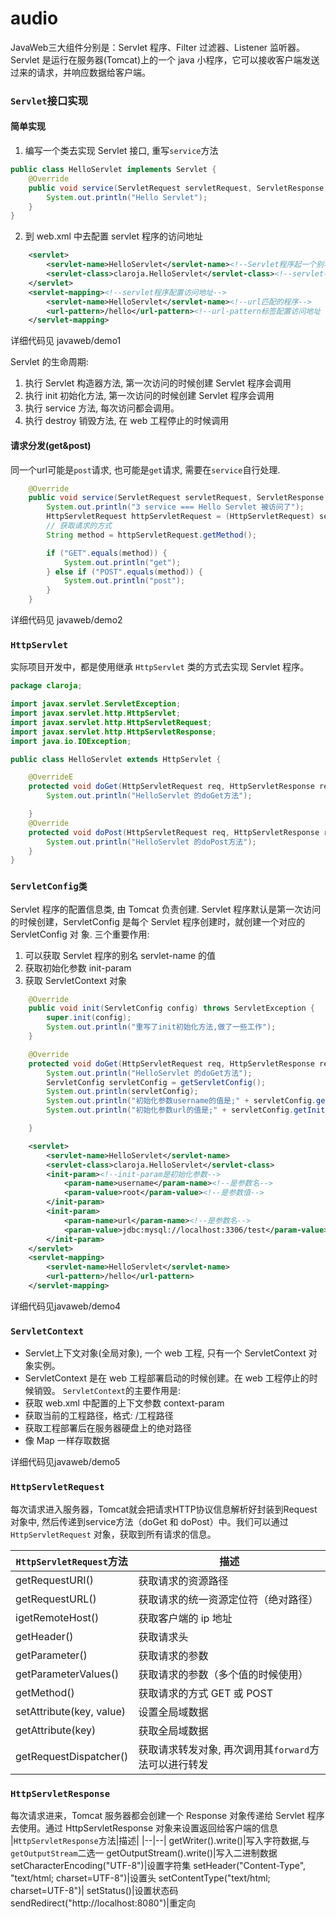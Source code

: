 # audio


JavaWeb三大组件分别是：Servlet 程序、Filter 过滤器、Listener 监听器。
Servlet 是运行在服务器(Tomcat)上的一个 java 小程序，它可以接收客户端发送过来的请求，并响应数据给客户端。
<!--more-->

### `Servlet`接口实现


#### 简单实现
1. 编写一个类去实现 Servlet 接口, 重写`service`方法
```java
public class HelloServlet implements Servlet {
    @Override
    public void service(ServletRequest servletRequest, ServletResponse servletResponse) throws ServletException, IOException {
        System.out.println("Hello Servlet");
    }
}
```


2. 到 web.xml 中去配置 servlet 程序的访问地址
```xml
    <servlet>
        <servlet-name>HelloServlet</servlet-name><!--Servlet程序起一个别名 -->
        <servlet-class>claroja.HelloServlet</servlet-class><!--servlet-class是Servlet程序的全类名-->
    </servlet>
    <servlet-mapping><!--servlet程序配置访问地址-->
        <servlet-name>HelloServlet</servlet-name><!--url匹配的程序-->
        <url-pattern>/hello</url-pattern><!--url-pattern标签配置访问地址   /hello 表示地址为：http://ip:port/工程路径/hello-->
    </servlet-mapping>
```
详细代码见 javaweb/demo1

Servlet 的生命周期:
1. 执行 Servlet 构造器方法, 第一次访问的时候创建 Servlet 程序会调用
2. 执行 init 初始化方法, 第一次访问的时候创建 Servlet 程序会调用
3. 执行 service 方法, 每次访问都会调用。
4. 执行 destroy 销毁方法, 在 web 工程停止的时候调用



#### 请求分发(get&post)
同一个url可能是`post`请求, 也可能是`get`请求, 需要在`service`自行处理.
```java
    @Override
    public void service(ServletRequest servletRequest, ServletResponse servletResponse) throws ServletException, IOException {
        System.out.println("3 service === Hello Servlet 被访问了");
        HttpServletRequest httpServletRequest = (HttpServletRequest) servletRequest;
        // 获取请求的方式
        String method = httpServletRequest.getMethod();

        if ("GET".equals(method)) {
            System.out.println("get");
        } else if ("POST".equals(method)) {
            System.out.println("post");
        }
    }
```

详细代码见 javaweb/demo2

### `HttpServlet`
实际项目开发中，都是使用继承 `HttpServlet` 类的方式去实现 Servlet 程序。
```java
package claroja;

import javax.servlet.ServletException;
import javax.servlet.http.HttpServlet;
import javax.servlet.http.HttpServletRequest;
import javax.servlet.http.HttpServletResponse;
import java.io.IOException;

public class HelloServlet extends HttpServlet {

    @OverrideE
    protected void doGet(HttpServletRequest req, HttpServletResponse resp) throws ServletException, IOException {
        System.out.println("HelloServlet 的doGet方法");

    }
    @Override
    protected void doPost(HttpServletRequest req, HttpServletResponse resp) throws ServletException, IOException {
        System.out.println("HelloServlet 的doPost方法");
    }
}

```


### `ServletConfig类`
Servlet 程序的配置信息类, 由 Tomcat 负责创建.
Servlet 程序默认是第一次访问的时候创建，ServletConfig 是每个 Servlet 程序创建时，就创建一个对应的 ServletConfig 对
象.
三个重要作用:
1. 可以获取 Servlet 程序的别名 servlet-name 的值
2. 获取初始化参数 init-param
3. 获取 ServletContext 对象

```java
    @Override
    public void init(ServletConfig config) throws ServletException {
        super.init(config);
        System.out.println("重写了init初始化方法,做了一些工作");
    }

    @Override
    protected void doGet(HttpServletRequest req, HttpServletResponse resp) throws ServletException, IOException {
        System.out.println("HelloServlet 的doGet方法");
        ServletConfig servletConfig = getServletConfig();
        System.out.println(servletConfig);
        System.out.println("初始化参数username的值是;" + servletConfig.getInitParameter("username"));
        System.out.println("初始化参数url的值是;" + servletConfig.getInitParameter("url"));

    }
```

```xml
    <servlet>
        <servlet-name>HelloServlet</servlet-name>
        <servlet-class>claroja.HelloServlet</servlet-class>
        <init-param><!--init-param是初始化参数-->
            <param-name>username</param-name><!--是参数名-->
            <param-value>root</param-value><!--是参数值-->
        </init-param>
        <init-param>
            <param-name>url</param-name><!--是参数名-->
            <param-value>jdbc:mysql://localhost:3306/test</param-value><!--是参数值-->
        </init-param>
    </servlet>
    <servlet-mapping>
        <servlet-name>HelloServlet</servlet-name>
        <url-pattern>/hello</url-pattern>
    </servlet-mapping>
```

详细代码见javaweb/demo4


### `ServletContext`
- Servlet上下文对象(全局对象), 一个 web 工程, 只有一个 ServletContext 对象实例。
- ServletContext 是在 web 工程部署启动的时候创建。在 web 工程停止的时候销毁。
`ServletContext`的主要作用是:
- 获取 web.xml 中配置的上下文参数 context-param
- 获取当前的工程路径，格式: /工程路径
- 获取工程部署后在服务器硬盘上的绝对路径
- 像 Map 一样存取数据


详细代码见javaweb/demo5


### `HttpServletRequest`
每次请求进入服务器，Tomcat就会把请求HTTP协议信息解析好封装到Request对象中, 然后传递到service方法（doGet 和 doPost）中。我们可以通过 `HttpServletRequest` 对象，获取到所有请求的信息。

|`HttpServletRequest`方法|描述|
|--|--|
|getRequestURI() |获取请求的资源路径|
|getRequestURL() |获取请求的统一资源定位符（绝对路径）|
|igetRemoteHost() |获取客户端的 ip 地址|
|getHeader() |获取请求头|
|getParameter() |获取请求的参数|
|getParameterValues() |获取请求的参数（多个值的时候使用）|
|getMethod() |获取请求的方式 GET 或 POST|
|setAttribute(key, value)|设置全局域数据|
|getAttribute(key) |获取全局域数据|
|getRequestDispatcher() |获取请求转发对象, 再次调用其`forward`方法可以进行转发|


### `HttpServletResponse`
每次请求进来，Tomcat 服务器都会创建一个 Response 对象传递给 Servlet 程序去使用。通过 HttpServletResponse 对象来设置返回给客户端的信息
|`HttpServletResponse`方法|描述|
|--|--|
getWriter().write()|写入字符数据,与`getOutputStream`二选一
getOutputStream().write()|写入二进制数据
setCharacterEncoding("UTF-8")|设置字符集
setHeader("Content-Type", "text/html; charset=UTF-8")|设置头
setContentType("text/html; charset=UTF-8")|
setStatus()|设置状态码
sendRedirect("http://localhost:8080")|重定向